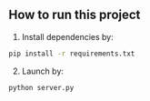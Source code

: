 ## How to run this project

1. Install dependencies by:

```bash
pip install -r requirements.txt
```

2. Launch by:

```bash
python server.py
```
